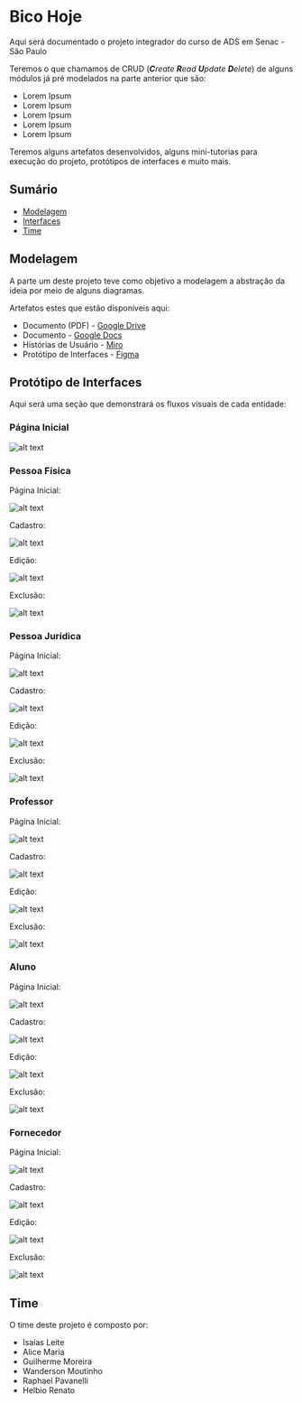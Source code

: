 
# Bico Hoje

Aqui será documentado o projeto integrador do curso de ADS em Senac - São Paulo

Teremos o que chamamos de CRUD (_**C**reate **R**ead **U**pdate **D**elete_) de alguns módulos já pré modelados na parte anterior que são:

- Lorem Ipsum
- Lorem Ipsum
- Lorem Ipsum
- Lorem Ipsum
- Lorem Ipsum

Teremos alguns artefatos desenvolvidos, alguns mini-tutorias para execução do projeto, protótipos de interfaces e muito mais.

## Sumário

- [Modelagem](#modelagem)
- [Interfaces](protótipo-de-interfaces)
- [Time](#time)

## Modelagem

A parte um deste projeto teve como objetivo a modelagem a abstração da ideia por meio de alguns diagramas. 

Artefatos estes que estão dísponíveis aqui:

- Documento (PDF) - [Google Drive](https://drive.google.com/file/d/1I7Y5vxHYHhnPMLAOZl93TunKZAz_cZ2-/view?usp=sharing)
- Documento - [Google Docs](https://docs.google.com/document/d/1TqrN_IuCeWMEyXb-CXqCkhHOr9Q_l1iyzX398EwOKeo/edit)
- Histórias de Usuário - [Miro](https://miro.com/app/board/uXjVMnEIVQA=/?share_link_id=393423487458)
- Protótipo de Interfaces - [Figma](https://www.figma.com/file/tQYedRUUAFLAFfGWXo2UXi/Gestor-de-dados---Projeto-Integrador(Senac)?type=design&node-id=0%3A1&mode=design&t=osd43U6dPki2uNTc-1)

## Protótipo de Interfaces

Aqui será uma seção que demonstrará os fluxos visuais de cada entidade:

### Página Inicial

![alt text](interfaces/home.png)

### Pessoa Física

Página Inicial:

![alt text](interfaces/pessoa-fisica/index.png)

Cadastro:

![alt text](interfaces/pessoa-fisica/create.png)

Edição:

![alt text](interfaces/pessoa-fisica/edit.png)

Exclusão:

![alt text](interfaces/pessoa-fisica/delete.png)

### Pessoa Jurídica

Página Inicial:

![alt text](interfaces/pessoa-juridica/index.png)

Cadastro:

![alt text](interfaces/pessoa-juridica/create.png)

Edição:

![alt text](interfaces/pessoa-juridica/edit.png)

Exclusão:

![alt text](interfaces/pessoa-juridica/delete.png)

### Professor

Página Inicial:

![alt text](interfaces/professor/index.png)

Cadastro:

![alt text](interfaces/professor/create.png)

Edição:

![alt text](interfaces/professor/edit.png)

Exclusão:

![alt text](interfaces/professor/delete.png)

### Aluno

Página Inicial:

![alt text](interfaces/aluno/index.png)

Cadastro:

![alt text](interfaces/aluno/create.png)

Edição:

![alt text](interfaces/aluno/edit.png)

Exclusão:

![alt text](interfaces/aluno/delete.png)

### Fornecedor

Página Inicial:

![alt text](interfaces/fornecedor/index.png)

Cadastro:

![alt text](interfaces/fornecedor/create.png)

Edição:

![alt text](interfaces/fornecedor/edit.png)

Exclusão:

![alt text](interfaces/fornecedor/delete.png)


## Time

O time deste projeto é composto por:

- Isaías Leite
- Alice Maria
- Guilherme Moreira
- Wanderson Moutinho
- Raphael Pavanelli
- Helbio Renato